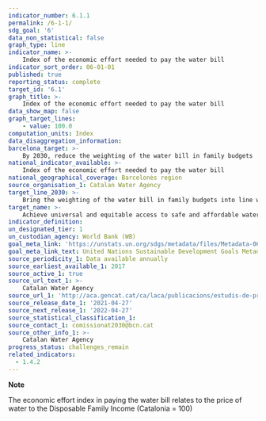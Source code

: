 ```yaml
---
indicator_number: 6.1.1
permalink: /6-1-1/
sdg_goal: '6'
data_non_statistical: false
graph_type: line
indicator_name: >-
    Index of the economic effort needed to pay the water bill
indicator_sort_order: 06-01-01
published: true
reporting_status: complete
target_id: '6.1'
graph_title: >-
    Index of the economic effort needed to pay the water bill
data_show_map: false
graph_target_lines:
    - value: 100.0
computation_units: Index
data_disaggregation_information: 
barcelona_target: >-
    By 2030, reduce the weighting of the water bill in family budgets 
national_indicator_available: >-
    Index of the economic effort needed to pay the water bill
national_geographical_coverage: Barcelonès region
source_organisation_1: Catalan Water Agency
target_line_2030: >-
    Bring the weighting of the water bill in family budgets into line with the average for Catalonia (index=100)
target_name: >-
    Achieve universal and equitable access to safe and affordable water for all
indicator_definition:
un_designated_tier: 1
un_custodian_agency: World Bank (WB)
goal_meta_link: 'https://unstats.un.org/sdgs/metadata/files/Metadata-06-01-01.pdf'
goal_meta_link_text: United Nations Sustainable Development Goals Metadata (pdf 894kB)
source_periodicity_1: Data available annually
source_earliest_available_1: 2017
source_active_1: true
source_url_text_1: >-
    Catalan Water Agency 
source_url_1: 'http://aca.gencat.cat/ca/laca/publicacions/estudis-de-preus-i-tarifes/'
source_release_date_1: '2021-04-27'
source_next_release_1: '2022-04-27'
source_statistical_classification_1: 
source_contact_1: comissionat2030@bcn.cat
source_other_info_1: >-
    Catalan Water Agency
progress_status: challenges_remain
related_indicators:
  - 1.4.2
---
```

**Note**

The economic effort index in paying the water bill relates to the price of water to the Disposable Family Income (Catalonia = 100)
